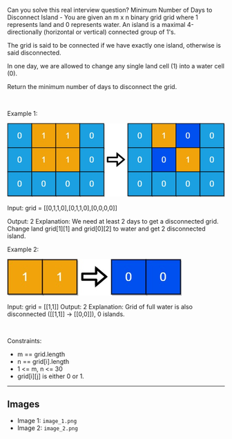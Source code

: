 Can you solve this real interview question? Minimum Number of Days to Disconnect Island - You are given an m x n binary grid grid where 1 represents land and 0 represents water. An island is a maximal 4-directionally (horizontal or vertical) connected group of 1's.

The grid is said to be connected if we have exactly one island, otherwise is said disconnected.

In one day, we are allowed to change any single land cell (1) into a water cell (0).

Return the minimum number of days to disconnect the grid.

 

Example 1:

![Example 1](./image_1.png)


Input: grid = [[0,1,1,0],[0,1,1,0],[0,0,0,0]]

Output: 2
Explanation: We need at least 2 days to get a disconnected grid.
Change land grid[1][1] and grid[0][2] to water and get 2 disconnected island.


Example 2:

![Example 2](./image_2.png)


Input: grid = [[1,1]]
Output: 2
Explanation: Grid of full water is also disconnected ([[1,1]] -> [[0,0]]), 0 islands.


 

Constraints:

 * m == grid.length
 * n == grid[i].length
 * 1 <= m, n <= 30
 * grid[i][j] is either 0 or 1.

---

## Images

- Image 1: `image_1.png`
- Image 2: `image_2.png`
